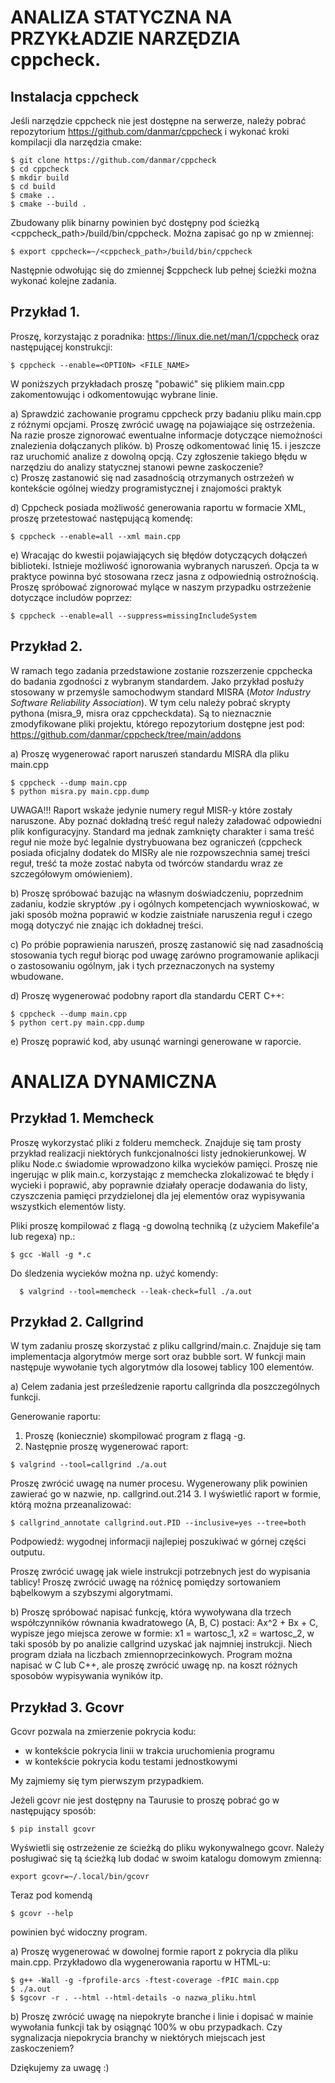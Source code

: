# ANALIZA STATYCZNA NA PRZYKŁADZIE NARZĘDZIA cppcheck.

## Instalacja cppcheck
Jeśli narzędzie cppcheck nie jest dostępne na serwerze, należy pobrać repozytorium https://github.com/danmar/cppcheck i wykonać kroki kompilacji dla narzędzia cmake:
```
$ git clone https://github.com/danmar/cppcheck
$ cd cppcheck
$ mkdir build
$ cd build
$ cmake ..
$ cmake --build .
```
Zbudowany plik binarny powinien być dostępny pod ścieżką <cppcheck_path>/build/bin/cppcheck.
Można zapisać go np w zmiennej:
```
$ export cppcheck=~/<cppcheck_path>/build/bin/cppcheck
```
Następnie odwołując się do zmiennej $cppcheck lub pełnej ścieżki można wykonać kolejne zadania.

## Przykład 1.
Proszę, korzystając z poradnika: https://linux.die.net/man/1/cppcheck oraz następującej konstrukcji:
```
$ cppcheck --enable=<OPTION> <FILE_NAME>
```

W poniższych przykładach proszę "pobawić" się plikiem main.cpp zakomentowując i odkomentowując wybrane linie.

a) Sprawdzić zachowanie programu cppcheck przy badaniu pliku main.cpp z różnymi opcjami. Proszę zwrócić uwagę na pojawiające się ostrzeżenia. Na razie prosze zignorować ewentualne informacje dotyczące niemożności znalezienia dołączanych plików.
b) Proszę odkomentować linię 15. i jeszcze raz uruchomić analize z dowolną opcją. Czy zgłoszenie takiego błędu w narzędziu do analizy statycznej stanowi pewne zaskoczenie?\
c) Proszę zastanowić się nad zasadnością otrzymanych ostrzeżeń w kontekście ogólnej wiedzy programistycznej i znajomości praktyk

d) Cppcheck posiada możliwość generowania raportu w formacie XML, proszę przetestować następującą komendę:

```
$ cppcheck --enable=all --xml main.cpp
```

e) Wracając do kwestii pojawiających się błędów dotyczących dołączeń biblioteki. Istnieje możliwość ignorowania wybranych naruszeń. Opcja ta w praktyce powinna być stosowana rzecz jasna z odpowiednią ostrożnością. Proszę spróbować zignorować mylące w naszym przypadku ostrzeżenie dotyczące includów poprzez:
```
$ cppcheck --enable=all --suppress=missingIncludeSystem
```

## Przykład 2.
W ramach tego zadania przedstawione zostanie rozszerzenie cppchecka do badania zgodności z wybranym standardem. Jako przykład posłuży stosowany w przemyśle samochodwym standard MISRA (_Motor Industry Software Reliability Association_). W tym celu należy pobrać skrypty pythona (misra_9, misra oraz cppcheckdata). Są to nieznacznie zmodyfikowane pliki projektu, którego repozytorium dostępne jest pod: https://github.com/danmar/cppcheck/tree/main/addons

a) Proszę wygenerować raport naruszeń standardu MISRA dla pliku main.cpp

```
$ cppcheck --dump main.cpp
$ python misra.py main.cpp.dump
```

UWAGA!!! Raport wskaże jedynie numery reguł MISR-y które zostały naruszone. Aby poznać dokładną treść reguł należy załadować odpowiedni plik konfiguracyjny. Standard ma jednak zamknięty charakter i sama treść reguł nie może być legalnie dystrybuowana bez ograniczeń (cppcheck posiada oficjalny dodatek do MISRy ale nie rozpowszechnia samej treści reguł, treść ta może zostać nabyta od twórców standardu wraz ze szczegółowym omówieniem).

b) Proszę spróbować bazując na własnym doświadczeniu, poprzednim zadaniu, kodzie skryptów .py i ogólnych kompetencjach wywnioskować, w jaki sposób można poprawić w kodzie zaistniałe naruszenia reguł i czego mogą dotyczyć nie znając ich dokładnej treści.

c) Po próbie poprawienia naruszeń, proszę zastanowić się nad zasadnością stosowania tych reguł biorąc pod uwagę zarówno programowanie aplikacji o zastosowaniu ogólnym, jak i tych przeznaczonych na systemy wbudowane.

d) Proszę wygenerować podobny raport dla standardu CERT C++:
```
$ cppcheck --dump main.cpp
$ python cert.py main.cpp.dump
```
e) Proszę poprawić kod, aby usunąć warningi generowane w raporcie.

# ANALIZA DYNAMICZNA

## Przykład 1. Memcheck
Proszę wykorzystać pliki z folderu memcheck. Znajduje się tam prosty przykład realizacji niektórych funkcjonalności listy jednokierunkowej. W pliku Node.c świadomie wprowadzono kilka wycieków pamięci. Proszę nie ingerując w plik main.c, korzystając z memchecka zlokalizować te błędy i wycieki i poprawić, aby poprawnie działały operacje dodawania do listy, czyszczenia pamięci przydzielonej dla jej elementów oraz wypisywania wszystkich elementów listy.

Pliki proszę kompilować z flagą -g dowolną techniką (z użyciem Makefile'a lub regexa) np.:
```
$ gcc -Wall -g *.c
```

Do śledzenia wycieków można np. użyć komendy:
```
  $ valgrind --tool=memcheck --leak-check=full ./a.out
```

## Przykład 2. Callgrind
W tym zadaniu proszę skorzystać z pliku callgrind/main.c. Znajduje się tam implementacja algorytmów merge sort oraz bubble sort. W funkcji main następuje wywołanie tych algorytmów dla losowej tablicy 100 elementów.

a) Celem zadania jest prześledzenie raportu callgrinda dla poszczególnych funkcji.

Generowanie raportu:
1. Proszę (koniecznie) skompilować program z flagą -g.
2. Następnie proszę wygenerować raport:
```
$ valgrind --tool=callgrind ./a.out
```

Proszę zwrócić uwagę na numer procesu. Wygenerowany plik powinien zawierać go w nazwie, np. callgrind.out.214
3. I wyświetlić raport w formie, którą można przeanalizować:
```
$ callgrind_annotate callgrind.out.PID --inclusive=yes --tree=both
```

Podpowiedź: wygodnej informacji najlepiej poszukiwać w górnej części outputu.

Proszę zwrócić uwagę jak wiele instrukcji potrzebnych jest do wypisania tablicy!
Proszę zwrócić uwagę na różnicę pomiędzy sortowaniem bąbelkowym a szybszymi algorytmami.

b) Proszę spróbować napisać funkcję, która wywoływana dla trzech współczynników równania kwadratowego (A, B, C) postaci: Ax^2 + Bx + C, wypisze jego miejsca zerowe w formie: x1 = wartosc_1, x2 = wartosc_2, w taki sposób by po analizie callgrind uzyskać jak najmniej instrukcji. Niech program działa na liczbach zmiennoprzecinkowych.
Program można napisać w C lub C++, ale proszę zwrócić uwagę np. na koszt różnych sposobów wypisywania wyników itp.

## Przykład 3. Gcovr
Gcovr pozwala na zmierzenie pokrycia kodu:
- w kontekście pokrycia linii w trakcia uruchomienia programu
- w kontekście pokrycia kodu testami jednostkowymi

My zajmiemy się tym pierwszym przypadkiem. 

Jeżeli gcovr nie jest dostępny na Taurusie to proszę pobrać go w następujący sposób:

```
$ pip install gcovr
```

Wyświetli się ostrzeżenie ze ścieżką do pliku wykonywalnego gcovr. Należy posługiwać się tą ścieżką lub dodać w swoim katalogu domowym zmienną:

```
export gcovr=~/.local/bin/gcovr
```

Teraz pod komendą
```
$ gcovr --help
```
powinien być widoczny program.

a) Proszę wygenerować w dowolnej formie raport z pokrycia dla pliku main.cpp.
Przykładowo dla wygenerowania raportu w HTML-u:
```
$ g++ -Wall -g -fprofile-arcs -ftest-coverage -fPIC main.cpp
$ ./a.out
$ $gcovr -r . --html --html-details -o nazwa_pliku.html
```
b) Proszę zwrócić uwagę na niepokryte branche i linie i dopisać w mainie wywołania funkcji tak by osiągnąć 100% w obu przypadkach.
Czy sygnalizacja niepokrycia branchy w niektórych miejscach jest zaskoczeniem?

Dziękujemy za uwagę :)

